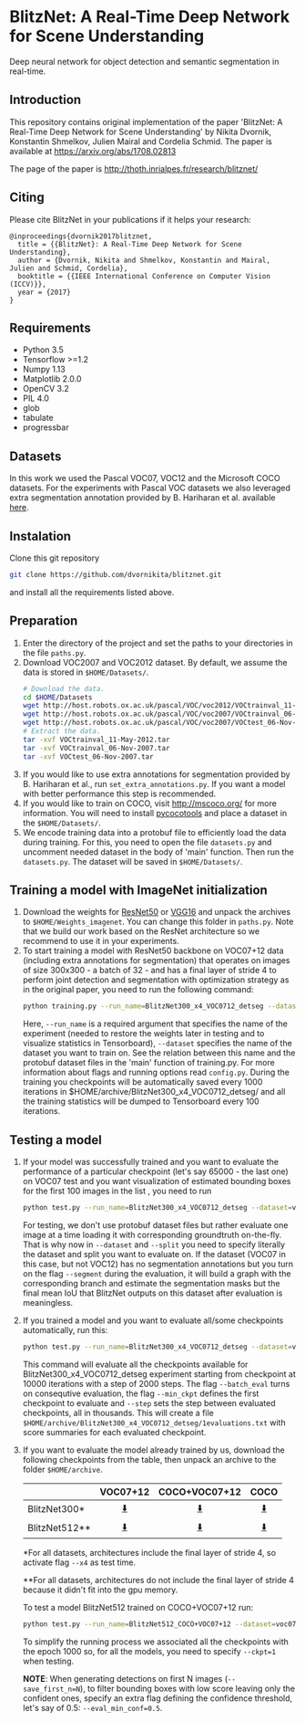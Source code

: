 # BlitzNet: A Real-Time Deep Network for Scene Understanding

 Deep neural network for object detection and semantic segmentation in real-time.

## Introduction
This repository contains original implementation of the paper 'BlitzNet: A Real-Time Deep Network for Scene Understanding' by Nikita Dvornik, Konstantin Shmelkov, Julien Mairal and Cordelia Schmid.
The paper is available at https://arxiv.org/abs/1708.02813

The page of the paper is http://thoth.inrialpes.fr/research/blitznet/

## Citing
Please cite BlitzNet in your publications if it helps your research:

    @inproceedings{dvornik2017blitznet,
      title = {{BlitzNet}: A Real-Time Deep Network for Scene Understanding},
      author = {Dvornik, Nikita and Shmelkov, Konstantin and Mairal, Julien and Schmid, Cordelia},
      booktitle = {{IEEE International Conference on Computer Vision (ICCV)}},
      year = {2017}
    }

## Requirements
* Python 3.5
* Tensorflow >=1.2
* Numpy 1.13
* Matplotlib 2.0.0
* OpenCV 3.2
* PIL 4.0
* glob
* tabulate
* progressbar

## Datasets
In this work we used the Pascal VOC07, VOC12 and the Microsoft COCO datasets. For the experiments with Pascal VOC datasets we also leveraged extra segmentation annotation provided by B. Hariharan et al. available [here](http://home.bharathh.info/pubs/codes/SBD/download.html).

## Instalation
Clone this git repository
```sh
git clone https://github.com/dvornikita/blitznet.git
```
and install all the requirements listed above.

## Preparation
1. Enter the directory of the project and set the paths to your directories in the file `paths.py`.
2. Download VOC2007 and VOC2012 dataset. By default, we assume the data is stored in `$HOME/Datasets/`.
    ```sh
    # Download the data.
    cd $HOME/Datasets
    wget http://host.robots.ox.ac.uk/pascal/VOC/voc2012/VOCtrainval_11-May-2012.tar
    wget http://host.robots.ox.ac.uk/pascal/VOC/voc2007/VOCtrainval_06-Nov-2007.tar
    wget http://host.robots.ox.ac.uk/pascal/VOC/voc2007/VOCtest_06-Nov-2007.tar
    # Extract the data.
    tar -xvf VOCtrainval_11-May-2012.tar
    tar -xvf VOCtrainval_06-Nov-2007.tar
    tar -xvf VOCtest_06-Nov-2007.tar
    ```
3. If you would like to use extra annotations for segmentation provided by B. Hariharan et al., run `set_extra_annotations.py`. If you want a model with better performance this step is recommended.
4. If you would like to train on COCO, visit http://mscoco.org/ for more information. You will need to install [pycocotools](https://github.com/pdollar/coco) and place a dataset in the `$HOME/Datasets/`.
5. We encode training data into a protobuf file to efficiently load the data during training. For this, you need to open the file `datasets.py` and uncomment needed dataset in the body of 'main' function. Then run the `datasets.py`. The dataset will be saved in `$HOME/Datasets/`.

## Training a model with ImageNet initialization
1. Download the weights for [ResNet50](https://drive.google.com/open?id=0B7XqhdpFpfcIdWRTX1JSOEhubXM) or [VGG16](https://drive.google.com/open?id=0B7XqhdpFpfcITnk4X1p3ZDRqQmc) and unpack the archives to `$HOME/Weights_imagenet`. You can change this folder in `paths.py`. Note that we build our work based on the ResNet architecture so we recommend to use it in your experiments.
2. To start training a model with ResNet50 backbone on VOC07+12 data (including extra annotations for segmentation) that operates on images of size 300x300 - a batch of 32 - and has a final layer of stride 4 to perform joint detection and segmentation with optimization strategy as in the original paper, you need to run the following command:
    ```sh
    python training.py --run_name=BlitzNet300_x4_VOC0712_detseg --dataset=voc07+12-segment --trunk=resnet50 --x4 --batch_size=32 --optimizer=adam --max_iterations=65000 --lr_decay 40000 50000
    ```
    Here, `--run_name` is a required argument that specifies the name of the experiment (needed to restore the weights later in testing and to visualize statistics in Tensorboard), `--dataset` specifies the name of the dataset you want to train on. See the relation between this name and the protobuf dataset files in the 'main' function of training.py. For more information about flags and running options read `config.py`.
    During the training you checkpoints will be automatically saved every 1000 iterations in $HOME/archive/BlitzNet300_x4_VOC0712_detseg/ and all the training statistics will be dumped to Tensorboard every 100 iterations.

## Testing a model
1. If your model was successfully trained and you want to evaluate the performance of a particular checkpoint (let's say 65000 - the last one) on VOC07 test and you want visualization of estimated bounding boxes for the first 100 images in the list , you need to run
    ```sh
    python test.py --run_name=BlitzNet300_x4_VOC0712_detseg --dataset=voc07 --split=test --image_size=300 --x4 --detect --segment --ckpt=65 --save_first_n=100
    ```
    For testing, we don't use protobuf dataset files but rather evaluate one image at a time loading it with corresponding groundtruth on-the-fly. That is why now in `--dataset` and `--split` you need to specify literally the dataset and split you want to evaluate on.
    If the dataset (VOC07 in this case, but not VOC12) has no segmentation annotations but you turn on the flag `--segment` during the evaluation, it will build a graph with the corresponding branch and estimate the segmentation masks but the final mean IoU that BlitzNet outputs on this dataset after evaluation is meaningless.
2. If you trained a model and you want to evaluate all/some checkpoints automatically, run this:
    ```sh
    python test.py --run_name=BlitzNet300_x4_VOC0712_detseg --dataset=voc07 --split=test --x4 --detect --segment --batch_eval --min_ckpt=10 --step=2
    ```
    This command will evaluate all the checkpoints available for BlitzNet300_x4_VOC0712_detseg experiment starting from checkpoint at 10000 iterations with a step of 2000 steps. The flag `--batch_eval` turns on consequtive evaluation, the flag `--min_ckpt` defines the first checkpoint to evaluate and `--step` sets the step between evaluated checkpoints, all in thousands. This will create a file `$HOME/archive/BlitzNet300_x4_VOC0712_detseg/1evaluations.txt` with score summaries for each evaluated checkpoint.
3. If you want to evaluate the model already trained by us, download the following checkpoints from the table, then unpack an archive to the folder `$HOME/archive`.

    |             | VOC07+12          | COCO+VOC07+12     | COCO              |
    | :---         |     :---:      |          :---: | :---: |
    | BlitzNet300* | [:arrow_down:](https://drive.google.com/open?id=0B7XqhdpFpfcIcTNtVU9VeHRLcG8) | [:arrow_down:](https://drive.google.com/open?id=0B7XqhdpFpfcIV2hqOWswU01zdlU) | [:arrow_down:](https://drive.google.com/open?id=0B7XqhdpFpfcIN2tSOEJ4d2FmVTg) |
    | BlitzNet512** | [:arrow_down:](https://drive.google.com/open?id=0B7XqhdpFpfcIYmtkYTlSalBtaUk) | [:arrow_down:](https://drive.google.com/open?id=0B7XqhdpFpfcIdGVjN2c5dUlvWEU) | [:arrow_down:](https://drive.google.com/open?id=0B7XqhdpFpfcIU3U1U3poaDdwME0) |

    *For all datasets, architectures include the final layer of stride 4, so activate flag `--x4` as test time.

    **For all datasets, architectures do not include the final layer of stride 4 because it didn't fit into the gpu memory.

    To test a model BlitzNet512 trained on COCO+VOC07+12 run:
    ```sh
    python test.py --run_name=BlitzNet512_COCO+VOC07+12 --dataset=voc07 --split=test --image_size=512 --detect --segment --ckpt=1
    ```
    To simplify the running process we associated all the checkpoints with the epoch 1000 so, for all the models, you need to specify `--ckpt=1` when testing.
    
    __NOTE__: When generating detections on first N images (```--save_first_n=N```), to filter bounding boxes  with low score leaving only the confident ones, specify an extra flag defining the confidence threshold, let's say of 0.5: ```--eval_min_conf=0.5```. 
